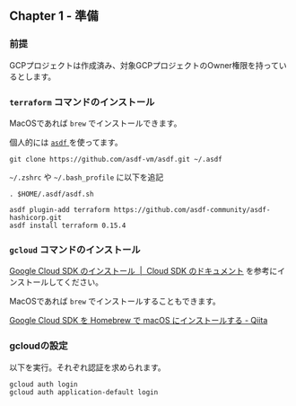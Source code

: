 ## Chapter 1 - 準備
### 前提
GCPプロジェクトは作成済み、対象GCPプロジェクトのOwner権限を持っているとします。

### `terraform` コマンドのインストール

MacOSであれば `brew` でインストールできます。

個人的には [ `asdf` ](https://github.com/asdf-vm/asdf) を使ってます。

```
git clone https://github.com/asdf-vm/asdf.git ~/.asdf
```

`~/.zshrc` や `~/.bash_profile` に以下を追記

```
. $HOME/.asdf/asdf.sh
```

```
asdf plugin-add terraform https://github.com/asdf-community/asdf-hashicorp.git
asdf install terraform 0.15.4
```

### `gcloud` コマンドのインストール

[Google Cloud SDK のインストール  |  Cloud SDK のドキュメント](https://cloud.google.com/sdk/docs/install?hl=JA) を参考にインストールしてください。

MacOSであれば `brew` でインストールすることもできます。

[Google Cloud SDK を Homebrew で macOS にインストールする - Qiita](https://qiita.com/niwasawa/items/40845748659892231e04)

### gcloudの設定
以下を実行。それぞれ認証を求められます。

```
gcloud auth login
gcloud auth application-default login
```
